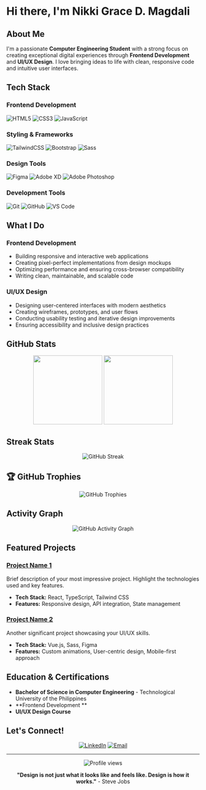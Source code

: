 # Hi there, I'm Nikki Grace D. Magdali 

##  About Me
I'm a passionate **Computer Engineering Student** with a strong focus on creating exceptional digital experiences through **Frontend Development** and **UI/UX Design**. I love bringing ideas to life with clean, responsive code and intuitive user interfaces.

## Tech Stack

### Frontend Development
![HTML5](https://img.shields.io/badge/html5-%23E34F26.svg?style=for-the-badge&logo=html5&logoColor=white)
![CSS3](https://img.shields.io/badge/css3-%231572B6.svg?style=for-the-badge&logo=css3&logoColor=white)
![JavaScript](https://img.shields.io/badge/javascript-%23323330.svg?style=for-the-badge&logo=javascript&logoColor=%23F7DF1E)

### Styling & Frameworks
![TailwindCSS](https://img.shields.io/badge/tailwindcss-%2338B2AC.svg?style=for-the-badge&logo=tailwind-css&logoColor=white)
![Bootstrap](https://img.shields.io/badge/bootstrap-%238511FA.svg?style=for-the-badge&logo=bootstrap&logoColor=white)
![Sass](https://img.shields.io/badge/SASS-hotpink.svg?style=for-the-badge&logo=SASS&logoColor=white)

### Design Tools
![Figma](https://img.shields.io/badge/figma-%23F24E1E.svg?style=for-the-badge&logo=figma&logoColor=white)
![Adobe XD](https://img.shields.io/badge/Adobe%20XD-470137?style=for-the-badge&logo=Adobe%20XD&logoColor=#FF61F6)
![Adobe Photoshop](https://img.shields.io/badge/adobe%20photoshop-%2331A8FF.svg?style=for-the-badge&logo=adobe%20photoshop&logoColor=white)

### Development Tools
![Git](https://img.shields.io/badge/git-%23F05033.svg?style=for-the-badge&logo=git&logoColor=white)
![GitHub](https://img.shields.io/badge/github-%23121011.svg?style=for-the-badge&logo=github&logoColor=white)
![VS Code](https://img.shields.io/badge/Visual%20Studio%20Code-0078d7.svg?style=for-the-badge&logo=visual-studio-code&logoColor=white)

##  What I Do

###  Frontend Development
- Building responsive and interactive web applications
- Creating pixel-perfect implementations from design mockups
- Optimizing performance and ensuring cross-browser compatibility
- Writing clean, maintainable, and scalable code

###  UI/UX Design
- Designing user-centered interfaces with modern aesthetics
- Creating wireframes, prototypes, and user flows
- Conducting usability testing and iterative design improvements
- Ensuring accessibility and inclusive design practices

##  GitHub Stats

<div align="center">
  <img height="180em" src="https://github-readme-stats.vercel.app/api?username=yourusername&show_icons=true&theme=tokyonight&include_all_commits=true&count_private=true"/>
  <img height="180em" src="https://github-readme-stats.vercel.app/api/top-langs/?username=yourusername&layout=compact&langs_count=7&theme=tokyonight"/>
</div>

## Streak Stats
<div align="center">
  <img src="https://github-readme-streak-stats.herokuapp.com/?user=yourusername&theme=tokyonight" alt="GitHub Streak" />
</div>

## 🏆 GitHub Trophies
<div align="center">
  <img src="https://github-profile-trophy.vercel.app/?username=yourusername&theme=tokyonight&row=1&column=7" alt="GitHub Trophies" />
</div>

##  Activity Graph
<div align="center">
  <img src="https://github-readme-activity-graph.vercel.app/graph?username=yourusername&theme=tokyo-night&hide_border=true" alt="GitHub Activity Graph" />
</div>

##  Featured Projects

###  [Project Name 1](https://github.com/yourusername/project1)
Brief description of your most impressive project. Highlight the technologies used and key features.
- **Tech Stack:** React, TypeScript, Tailwind CSS
- **Features:** Responsive design, API integration, State management

###  [Project Name 2](https://github.com/yourusername/project2)
Another significant project showcasing your UI/UX skills.
- **Tech Stack:** Vue.js, Sass, Figma
- **Features:** Custom animations, User-centric design, Mobile-first approach

##  Education & Certifications
-  **Bachelor of Science in Computer Engineering** - Technological University of the Philippines
-  **Frontend Development ** 
-  **UI/UX Design Course** 

##  Let's Connect!

<div align="center">
  
[![LinkedIn](https://img.shields.io/badge/LinkedIn-%230077B5.svg?style=for-the-badge&logo=linkedin&logoColor=white)]([https://linkedin.com/in/yourlinkedin](https://www.linkedin.com/in/nikki-grace-magdali-77aa02189/))
[![Email](https://img.shields.io/badge/Gmail-D14836?style=for-the-badge&logo=gmail&logoColor=white)](mailto:ngracemagdali0617@gmail.com)

</div>

---

<div align="center">
  <img src="https://komarev.com/ghpvc/?username=yourusername&label=Profile%20views&color=0e75b6&style=flat" alt="Profile views" />
  
  **"Design is not just what it looks like and feels like. Design is how it works."** - Steve Jobs
</div>
